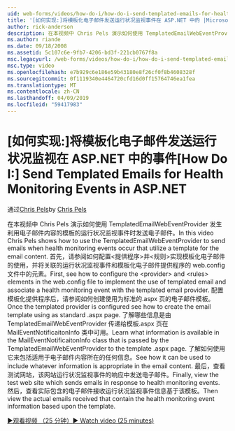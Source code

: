 ```yaml
---
uid: web-forms/videos/how-do-i/how-do-i-send-templated-emails-for-health-monitoring-events-in-aspnet
title: '[如何实现:]将模板化电子邮件发送运行状况监视事件在 ASP.NET 中的 |Microsoft Docs'
author: rick-anderson
description: 在本视频中 Chris Pels 演示如何使用 TemplatedEmailWebEventProvider 发送电子邮件运行状况监视事件发生时利用 t 的模板...
ms.author: riande
ms.date: 09/18/2008
ms.assetid: 5c107c6e-9fb7-4206-bd3f-221cb0767f8a
msc.legacyurl: /web-forms/videos/how-do-i/how-do-i-send-templated-emails-for-health-monitoring-events-in-aspnet
msc.type: video
ms.openlocfilehash: e7b929c6e186e59b43180e8f26cf0f8b4608328f
ms.sourcegitcommit: 0f1119340e4464720cfd16d0ff15764746ea1fea
ms.translationtype: MT
ms.contentlocale: zh-CN
ms.lasthandoff: 04/09/2019
ms.locfileid: "59417983"
---
```

# <a name="how-do-i-send-templated-emails-for-health-monitoring-events-in-aspnet"></a><span data-ttu-id="1426e-103">[如何实现:]将模板化电子邮件发送运行状况监视在 ASP.NET 中的事件</span><span class="sxs-lookup"><span data-stu-id="1426e-103">[How Do I:] Send Templated Emails for Health Monitoring Events in ASP.NET</span></span>

<span data-ttu-id="1426e-104">通过[Chris Pels](https://twitter.com/chrispels)</span><span class="sxs-lookup"><span data-stu-id="1426e-104">by [Chris Pels](https://twitter.com/chrispels)</span></span>

<span data-ttu-id="1426e-105">在本视频中 Chris Pels 演示如何使用 TemplatedEmailWebEventProvider 发生利用电子邮件内容的模板的运行状况监视事件时发送电子邮件。</span><span class="sxs-lookup"><span data-stu-id="1426e-105">In this video Chris Pels shows how to use the TemplatedEmailWebEventProvider to send emails when health monitoring events occur that utilize a template for the email content.</span></span> <span data-ttu-id="1426e-106">首先，请参阅如何配置&lt;提供程序&gt;并&lt;规则&gt;实现模板化电子邮件的使用，并将关联的运行状况监视事件和模板化电子邮件提供程序的 web.config 文件中的元素。</span><span class="sxs-lookup"><span data-stu-id="1426e-106">First, see how to configure the &lt;provider&gt; and &lt;rules&gt; elements in the web.config file to implement the use of templated email and associate a health monitoring event with the templated email provider.</span></span> <span data-ttu-id="1426e-107">配置模板化提供程序后，请参阅如何创建使用为标准的.aspx 页的电子邮件模板。</span><span class="sxs-lookup"><span data-stu-id="1426e-107">Once the templated provider is configured see how to create the email template using as standard .aspx page.</span></span> <span data-ttu-id="1426e-108">了解哪些信息是由 TemplatedEmailWebEventProvider 传递给模板.aspx 页在 MailEventNotificaitonInfo 类中可用。</span><span class="sxs-lookup"><span data-stu-id="1426e-108">Learn what information is available in the MailEventNotificaitonInfo class that is passed by the TemplatedEmailWebEventProvider to the template .aspx page.</span></span> <span data-ttu-id="1426e-109">了解如何使用它来包括适用于电子邮件内容所在的任何信息。</span><span class="sxs-lookup"><span data-stu-id="1426e-109">See how it can be used to include whatever information is appropriate in the email content.</span></span> <span data-ttu-id="1426e-110">最后，查看测试网站，该网站运行状况监视事件的响应中发送电子邮件。</span><span class="sxs-lookup"><span data-stu-id="1426e-110">Finally, view the test web site which sends emails in response to health monitoring events.</span></span> <span data-ttu-id="1426e-111">然后，查看实际包含的电子邮件接收运行状况监视事件信息基于该模板。</span><span class="sxs-lookup"><span data-stu-id="1426e-111">Then view the actual emails received that contain the health monitoring event information based upon the template.</span></span>

[<span data-ttu-id="1426e-112">&#9654;观看视频 （25 分钟）</span><span class="sxs-lookup"><span data-stu-id="1426e-112">&#9654; Watch video (25 minutes)</span></span>](https://channel9.msdn.com/Blogs/ASP-NET-Site-Videos/how-do-i-send-templated-emails-for-health-monitoring-events-in-aspnet)
